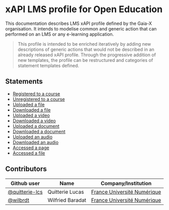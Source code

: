 # xAPI LMS profile for Open Education

This documentation describes LMS xAPI profile defined by the Gaia-X organisation.
It intends to modelise common and generic action that can performed on an LMS or any e-learning application.

> This profile is intended to be enriched iteratively by adding new descriptions of generic actions that would not be described in an already released xAPI profile.
> Through the progressive addition of new templates, the profile can be restructured and categories of statement templates defined.
 
## Statements

- [Registered to a course](./statements/registered_course.md)
- [Unregistered to a course](./statements/unregistered_course.md)
- [Uploaded a file](./statements/uploaded_file.md)
- [Downloaded a file](./statements/downloaded_file.md)
- [Uploaded a video](./statements/uploaded_video.md)
- [Downloaded a video](./statements/downloaded_video.md)
- [Uploaded a document](./statements/uploaded_document.md)
- [Downloaded a document](./statements/downloaded_document.md)
- [Uploaded an audio](./statements/uploaded_audio.md)
- [Downloaded an audio](./statements/downloaded_audio.md)
- [Accessed a page](./statements/accessed_page.md)
- [Accessed a file](./statements/accessed_file.md)

## Contributors

| Github user  | Name            | Company/Institution         |
|----------------|-----------------|-----------------------------|
| [@quitterie-lcs](https://github.com/quitterie-lcs) | Quitterie Lucas | [France Université Numérique](https://www.france-universite-numerique.fr/en/) |
| [@wilbrdt](https://github.com/wilbrdt) | Wilfried Baradat | [France Université Numérique](https://www.france-universite-numerique.fr/en/) |
